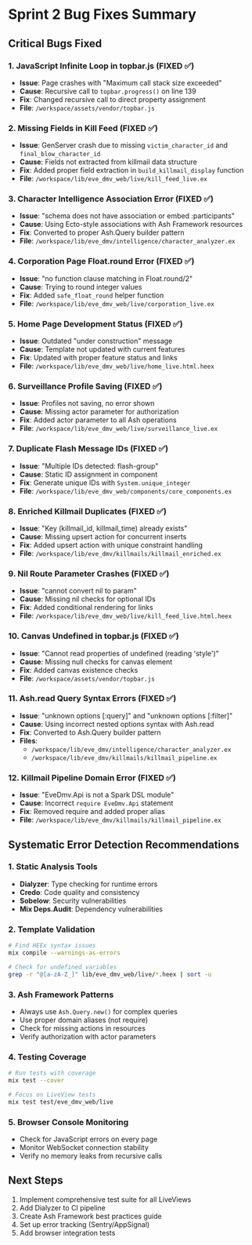 # Sprint 2 Bug Fixes Summary

## Critical Bugs Fixed

### 1. JavaScript Infinite Loop in topbar.js (FIXED ✅)
- **Issue**: Page crashes with "Maximum call stack size exceeded"
- **Cause**: Recursive call to `topbar.progress()` on line 139
- **Fix**: Changed recursive call to direct property assignment
- **File**: `/workspace/assets/vendor/topbar.js`

### 2. Missing Fields in Kill Feed (FIXED ✅)
- **Issue**: GenServer crash due to missing `victim_character_id` and `final_blow_character_id`
- **Cause**: Fields not extracted from killmail data structure
- **Fix**: Added proper field extraction in `build_killmail_display` function
- **File**: `/workspace/lib/eve_dmv_web/live/kill_feed_live.ex`

### 3. Character Intelligence Association Error (FIXED ✅)
- **Issue**: "schema does not have association or embed :participants"
- **Cause**: Using Ecto-style associations with Ash Framework resources
- **Fix**: Converted to proper Ash.Query builder pattern
- **File**: `/workspace/lib/eve_dmv/intelligence/character_analyzer.ex`

### 4. Corporation Page Float.round Error (FIXED ✅)
- **Issue**: "no function clause matching in Float.round/2"
- **Cause**: Trying to round integer values
- **Fix**: Added `safe_float_round` helper function
- **File**: `/workspace/lib/eve_dmv_web/live/corporation_live.ex`

### 5. Home Page Development Status (FIXED ✅)
- **Issue**: Outdated "under construction" message
- **Cause**: Template not updated with current features
- **Fix**: Updated with proper feature status and links
- **File**: `/workspace/lib/eve_dmv_web/live/home_live.html.heex`

### 6. Surveillance Profile Saving (FIXED ✅)
- **Issue**: Profiles not saving, no error shown
- **Cause**: Missing actor parameter for authorization
- **Fix**: Added actor parameter to all Ash operations
- **File**: `/workspace/lib/eve_dmv_web/live/surveillance_live.ex`

### 7. Duplicate Flash Message IDs (FIXED ✅)
- **Issue**: "Multiple IDs detected: flash-group"
- **Cause**: Static ID assignment in component
- **Fix**: Generate unique IDs with `System.unique_integer`
- **File**: `/workspace/lib/eve_dmv_web/components/core_components.ex`

### 8. Enriched Killmail Duplicates (FIXED ✅)
- **Issue**: "Key (killmail_id, killmail_time) already exists"
- **Cause**: Missing upsert action for concurrent inserts
- **Fix**: Added upsert action with unique constraint handling
- **File**: `/workspace/lib/eve_dmv/killmails/killmail_enriched.ex`

### 9. Nil Route Parameter Crashes (FIXED ✅)
- **Issue**: "cannot convert nil to param"
- **Cause**: Missing nil checks for optional IDs
- **Fix**: Added conditional rendering for links
- **File**: `/workspace/lib/eve_dmv_web/live/kill_feed_live.html.heex`

### 10. Canvas Undefined in topbar.js (FIXED ✅)
- **Issue**: "Cannot read properties of undefined (reading 'style')"
- **Cause**: Missing null checks for canvas element
- **Fix**: Added canvas existence checks
- **File**: `/workspace/assets/vendor/topbar.js`

### 11. Ash.read Query Syntax Errors (FIXED ✅)
- **Issue**: "unknown options [:query]" and "unknown options [:filter]"
- **Cause**: Using incorrect nested options syntax with Ash.read
- **Fix**: Converted to Ash.Query builder pattern
- **Files**: 
  - `/workspace/lib/eve_dmv/intelligence/character_analyzer.ex`
  - `/workspace/lib/eve_dmv/killmails/killmail_pipeline.ex`

### 12. Killmail Pipeline Domain Error (FIXED ✅)
- **Issue**: "EveDmv.Api is not a Spark DSL module"
- **Cause**: Incorrect `require EveDmv.Api` statement
- **Fix**: Removed require and added proper alias
- **File**: `/workspace/lib/eve_dmv/killmails/killmail_pipeline.ex`

## Systematic Error Detection Recommendations

### 1. Static Analysis Tools
- **Dialyzer**: Type checking for runtime errors
- **Credo**: Code quality and consistency
- **Sobelow**: Security vulnerabilities
- **Mix Deps.Audit**: Dependency vulnerabilities

### 2. Template Validation
```bash
# Find HEEx syntax issues
mix compile --warnings-as-errors

# Check for undefined variables
grep -r "@[a-zA-Z_]" lib/eve_dmv_web/live/*.heex | sort -u
```

### 3. Ash Framework Patterns
- Always use `Ash.Query.new()` for complex queries
- Use proper domain aliases (not require)
- Check for missing actions in resources
- Verify authorization with actor parameters

### 4. Testing Coverage
```bash
# Run tests with coverage
mix test --cover

# Focus on LiveView tests
mix test test/eve_dmv_web/live
```

### 5. Browser Console Monitoring
- Check for JavaScript errors on every page
- Monitor WebSocket connection stability
- Verify no memory leaks from recursive calls

## Next Steps

1. Implement comprehensive test suite for all LiveViews
2. Add Dialyzer to CI pipeline
3. Create Ash Framework best practices guide
4. Set up error tracking (Sentry/AppSignal)
5. Add browser integration tests